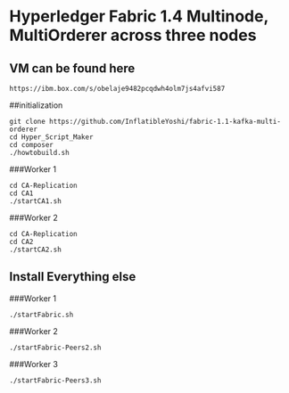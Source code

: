 # Hyperledger Fabric 1.4 Multinode, MultiOrderer across three nodes

## VM can be found here

```
https://ibm.box.com/s/obelaje9482pcqdwh4olm7js4afvi587
```

##initialization
```
git clone https://github.com/InflatibleYoshi/fabric-1.1-kafka-multi-orderer
cd Hyper_Script_Maker
cd composer
./howtobuild.sh
```

###Worker 1

```
cd CA-Replication
cd CA1
./startCA1.sh
```

###Worker 2

```
cd CA-Replication
cd CA2
./startCA2.sh
```

## Install Everything else

###Worker 1

```
./startFabric.sh
```

###Worker 2

```
./startFabric-Peers2.sh
```

###Worker 3

```
./startFabric-Peers3.sh
```